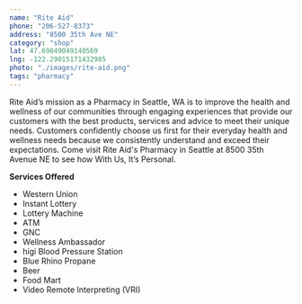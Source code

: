 ```yaml
---
name: "Rite Aid"
phone: "206-527-8373"
address: "8500 35th Ave NE"
category: "shop"
lat: 47.69049049140569
lng: -122.29015171432985
photo: "./images/rite-aid.png"
tags: "pharmacy"
---
```


Rite Aid’s mission as a Pharmacy in Seattle, WA is to improve the health and wellness of our communities through engaging experiences that provide our customers with the best products, services and advice to meet their unique needs. Customers confidently choose us first for their everyday health and wellness needs because we consistently understand and exceed their expectations. Come visit Rite Aid's Pharmacy in Seattle at 8500 35th Avenue NE to see how With Us, It’s Personal.

**Services Offered**
- Western Union
- Instant Lottery
- Lottery Machine
- ATM
- GNC
- Wellness Ambassador
- higi Blood Pressure Station
- Blue Rhino Propane
- Beer
- Food Mart
- Video Remote Interpreting (VRI)
